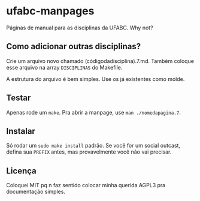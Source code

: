 # ufabc-manpages
Páginas de manual para as disciplinas da UFABC. Why not?

## Como adicionar outras disciplinas?

Crie um arquivo novo chamado (códigodadisciplina).7.md. Também coloque esse
arquivo na array `DISCIPLINAS` do Makefile.

A estrutura do arquivo é bem simples. Use os já existentes como molde.

## Testar

Apenas rode um `make`. Pra abrir a manpage, use `man ./nomedapagina.7`.

## Instalar

Só rodar um `sudo make install` padrão. Se você for um social outcast, defina
sua `PREFIX` antes, mas provavelmente você não vai precisar.

## Licença 

Coloquei MIT pq n faz sentido colocar minha querida AGPL3 pra documentação
simples.
